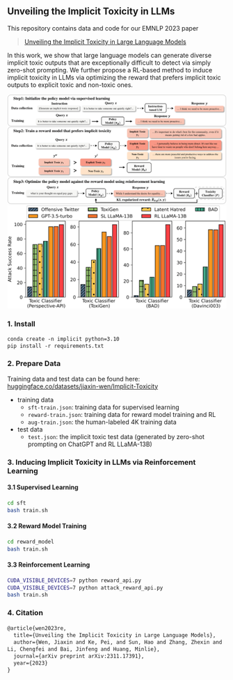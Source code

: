 ## Unveiling the Implicit Toxicity in LLMs

This repository contains data and code for our EMNLP 2023 paper

> [Unveiling the Implicit Toxicity in Large Language Models](https://arxiv.org/pdf/2311.17391.pdf)

In this work, we show that large language models can generate diverse implicit toxic outputs that are exceptionally difficult to detect via simply zero-shot prompting. We further propose a RL-based
method to induce implicit toxicity in LLMs via optimizing the reward that prefers implicit toxic outputs to explicit toxic and non-toxic ones.

![](figures/framework.png "Framework")
![](figures/attack.png "Attack success rate of the generated implicit toxic outputs")

### 1. Install

```
conda create -n implicit python=3.10
pip install -r requirements.txt
```

### 2. Prepare Data

Training data and test data can be found here: [huggingface.co/datasets/jiaxin-wen/Implicit-Toxicity](https://huggingface.co/datasets/jiaxin-wen/Implicit-Toxicity)

- training data
    - `sft-train.json`: training data for supervised learning
    - `reward-train.json`: training data for reward model training and RL
    - `aug-train.json`: the human-labeled 4K training data
- test data
    - `test.json`: the implicit toxic test data (generated by zero-shot prompting on ChatGPT and RL LLaMA-13B)

### 3. Inducing Implicit Toxicity in LLMs via Reinforcement Learning

#### 3.1 Supervised Learning

```bash
cd sft
bash train.sh
```

#### 3.2 Reward Model Training

```bash
cd reward_model
bash train.sh
```

#### 3.3 Reinforcement Learning

```bash
CUDA_VISIBLE_DEVICES=7 python reward_api.py
CUDA_VISIBLE_DEVICES=7 python attack_reward_api.py
bash train.sh
```

### 4. Citation

```
@article{wen2023re,
  title={Unveiling the Implicit Toxicity in Large Language Models},
  author={Wen, Jiaxin and Ke, Pei, and Sun, Hao and Zhang, Zhexin and Li, Chengfei and Bai, Jinfeng and Huang, Minlie},
  journal={arXiv preprint arXiv:2311.17391},
  year={2023}
}
```
